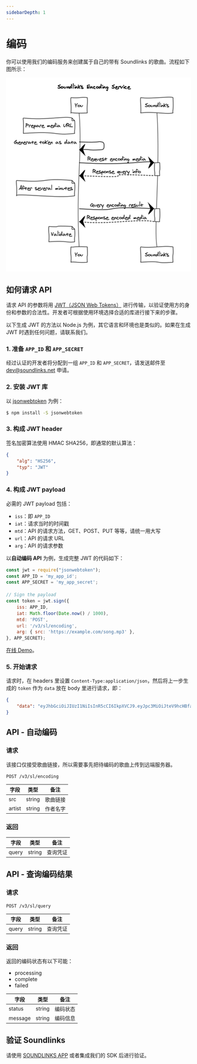```yaml
---
sidebarDepth: 1
---
```


# 编码

你可以使用我们的编码服务来创建属于自己的带有 Soundlinks 的歌曲。流程如下图所示：

![Soundlinks Encoding Service Diagram](./sequence.png)

## 如何请求 API

请求 API 的参数将用 [JWT（JSON Web Tokens）](https://jwt.io/) 进行传输，以验证使用方的身份和参数的合法性。开发者可根据使用环境选择合适的库进行接下来的步骤。

以下生成 JWT 的方法以 Node.js 为例，其它语言和环境也是类似的。如果在生成 JWT 时遇到任何问题，请联系我们。

### 1. 准备 `APP_ID` 和 `APP_SECRET`

经过认证的开发者将分配到一组 `APP_ID` 和 `APP_SECRET`，请发送邮件至 [dev@soundlinks.net](mailto:dev@soundlinks.net) 申请。

### 2. 安装 JWT 库

以 [jsonwebtoken](https://github.com/auth0/node-jsonwebtoken) 为例：

```bash
$ npm install -S jsonwebtoken
```

### 3. 构成 JWT header

签名加密算法使用 HMAC SHA256，即通常的默认算法：

```json
{
    "alg": "HS256",
    "typ": "JWT"
}
```

### 4. 构成 JWT payload

必需的 JWT payload 包括：

- `iss`：即 `APP_ID`
- `iat`：请求当时的时间戳
- `mtd`：API 的请求方法，GET、POST、PUT 等等，请统一用大写
- `url`：API 的请求 URL
- `arg`：API 的请求参数

以**自动编码 API** 为例，生成完整 JWT 的代码如下：

```js
const jwt = require("jsonwebtoken");
const APP_ID = 'my_app_id';
const APP_SECRET = 'my_app_secret';

// Sign the payload
const token = jwt.sign({
    iss: APP_ID,
    iat: Math.floor(Date.now() / 1000),
    mtd: 'POST',
    url: '/v3/sl/encoding',
    arg: { src: 'https://example.com/song.mp3' },
}, APP_SECRET);
```

[在线 Demo](https://runkit.com/wyudong/jwt-demo)。

### 5. 开始请求

请求时，在 headers 里设置 `Content-Type:application/json`，然后将上一步生成的 `token` 作为 `data` 放在 body 里进行请求，即：

```json
{
    "data": "eyJhbGciOiJIUzI1NiIsInR5cCI6IkpXVCJ9.eyJpc3MiOiJteV9hcHBfaWQiLCJpYXQiOjE1NDgzOTcxNzgsIm10ZCI6IlBPU1QiLCJ1cmwiOiIvdjMvc2wvZW5jb2RpbmciLCJhcmciOnsic3JjIjoiaHR0cHM6Ly9leGFtcGxlLmNvbS9zb25nLm1wMyJ9fQ.tanOKe7K1icfRGQq2B-xMeJevKieYFQlO8uHyIuQamE"
}
```

## API - 自动编码

### 请求

该接口仅接受歌曲链接，所以需要事先把待编码的歌曲上传到远端服务器。

```
POST /v3/sl/encoding
```

| 字段 | 类型 | 备注 |
| ----- | ---- | ---- |
| src | string | 歌曲链接 |
| artist | string | 作者名字 |

### 返回

| 字段 | 类型 | 备注 |
| ----- | ---- | ---- |
| query | string | 查询凭证 |

## API - 查询编码结果

### 请求

```
POST /v3/sl/query
```

| 字段 | 类型 | 备注 |
| ----- | ---- | ---- |
| query | string | 查询凭证 |

### 返回

返回的编码状态有以下可能：

- processing
- complete
- failed

| 字段 | 类型 | 备注 |
| ----- | ---- | ---- |
| status | string | 编码状态 |
| message | string | 编码信息 |

## 验证 Soundlinks

请使用 [SOUNDLINKS APP](https://soundlinks.net/apps) 或者集成我们的 SDK 后进行验证。
